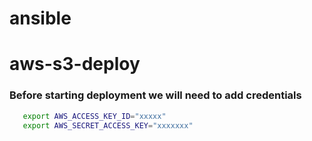 # ansible

# aws-s3-deploy
### Before starting deployment we will need to add credentials

```bash
   export AWS_ACCESS_KEY_ID="xxxxx"
   export AWS_SECRET_ACCESS_KEY="xxxxxxx"
```   
